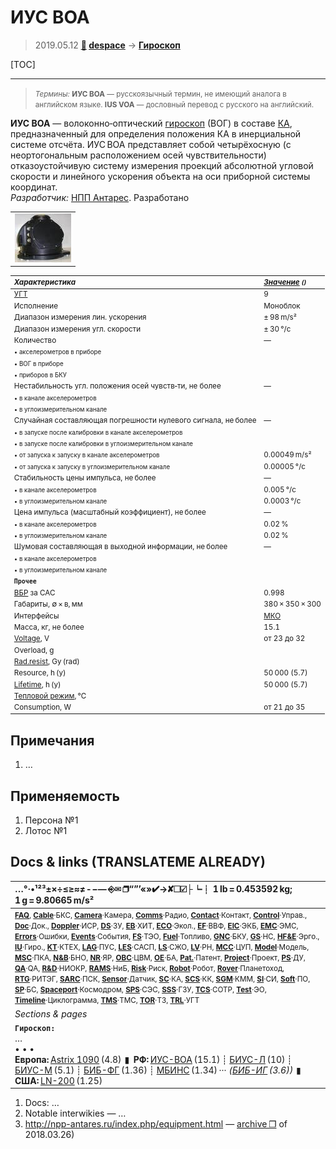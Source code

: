 # ИУС ВОА
> 2019.05.12 **[🚀](../index/index.md) [despace](index.md)** → **[Гироскоп](iu.md)**

[TOC]

---

> <small>*Термины:* **ИУС ВОА** — русскоязычный термин, не имеющий аналога в английском языке. **IUS VOA** — дословный перевод с русского на английский.</small>

**ИУС ВОА** — волоконно‑оптический [гироскоп](iu.md) (ВОГ) в составе [КА](sc.md), предназначенный для определения положения КА в инерциальной системе отсчёта. ИУС ВОА представляет собой четырёхосную (с неортогональным расположением осей чувствительности) отказоустойчивую систему измерения проекций абсолютной угловой скорости и линейного ускорения объекта на оси приборной системы координат.  
*Разработчик:* [НПП Антарес](zz_npp_antares.md). Разработано  

||
|:--|
| [![](f/iu/i/ius_voa_pic1_thumb.jpg)](f/iu/i/ius_voa_pic1.jpg)  |

<small>

|   *Характеристика*  |  *[Значение](si.md) <small>()</small>*  |
|:--|:--|
|[УГТ](trl.md)|9  |
|Исполнение  |Моноблок  |
|Диапазон измерения лин. ускорения  |± 98 m/s²  |
|Диапазон измерения угл. скорости  |± 30 °/с  |
|Количество  |—|
| <small>• акселерометров в приборе</small>  |  |
| <small>• ВОГ в приборе</small>  |  |
| <small>• приборов в БКУ</small>  |  |
|Нестабильность угл. положения осей чувств‑ти, не более  |—|
| <small>• в канале акселерометров</small>  |  |
| <small>• в углоизмерительном канале</small>  |  |
|Случайная составляющая погрешности нулевого сигнала, не более  |—|
| <small>• в запуске после калибровки в канале акселерометров</small>  |  |
| <small>• в запуске после калибровки в углоизмерительном канале</small>  |  |
| <small>• от запуска к запуску в канале акселерометров</small>  |0.00049 m/s²  |
| <small>• от запуска к запуску в углоизмерительном канале</small>  |0.00005 °/с  |
|Стабильность цены импульса, не более  |—|
| <small>• в канале акселерометров</small>  |0.005 °/с  |
| <small>• в углоизмерительном канале</small>  |0.0003 °/с  |
|Цена импульса (масштабный коэффициент), не более  |—|
| <small>• в канале акселерометров</small>  |0.02 %  |
| <small>• в углоизмерительном канале</small>   |0.02 %  |
|Шумовая составляющая в выходной информации, не более  |—|
| <small>• в канале акселерометров</small>  |  |
| <small>• в углоизмерительном канале</small>  |  |
|**`Прочее`**||
|[ВБР](rams.md) за САС| 0.998  |
| Габариты, ∅ × в, мм  |380 × 350 × 300  |
|Интерфейсы|  [МКО](mil_std_1553b.md)  |
| Масса, кг, не более  |15.1  |
|[Voltage](voltage.md), V| от 23 до 32  |
|Overload, g|   |
|[Rad.resist](ion_rad.md), Gy (rad)|   |
|Resource, h (y)| 50 000 (5.7)  |
|[Lifetime](lifetime.md), h (y)| 50 000 (5.7)  |
|[Тепловой режим](tcs.md), ℃|   |
|Consumption, W| от 21 до 35  |

</small>



<p style="page-break-after:always"> </p>

## Примечания
   1. …



## Применяемость
   1. Персона №1
   1. Лотос №1



<p style="page-break-after:always"> </p>

## Docs & links (TRANSLATEME ALREADY)
|…°·•¹²³±×÷≤≥≈≠ ‑ −— ⎆✉ ❐“”’«»✔→✘☐☑├┕┆ 1 lb = 0.453592 kg; 1 g = 9.80665 m/s²|
|:--|
|<small>**[FAQ](faq.md)**, **[Cable](cable.md)**·БКС, **[Camera](camera.md)**·Камера, **[Comms](comms.md)**·Радио, **[Contact](contact.md)**·Контакт, **[Control](control.md)**·Управ., **[Doc](doc.md)**·Док., **[Doppler](doppler.md)**·ИСР, **[DS](ds.md)**·ЗУ, **[EB](eb.md)**·ХИТ, **[ECO](ecology.md)**·Экол., **[EF](ef.md)**·ВВФ, **[ElC](elc.md)**·ЭКБ, **[EMC](emc.md)**·ЭМС, **[Errors](error.md)**·Ошибки, **[Events](event.md)**·События, **[FS](fs.md)**·ТЭО, **[Fuel](fuel.md)**·Топливо, **[GNC](gnc.md)**·БКУ, **[GS](scs.md)**·НС, **[HF&E](hfe.md)**·Эрго., **[IU](iu.md)**·Гиро., **[KT](kt.md)**·КТЕХ, **[LAG](lag.md)**·ПУC, **[LES](les.md)**·САСП, **[LS](ls.md)**·СЖО, **[LV](lv.md)**·РН, **[MCC](mcc.md)**·ЦУП, **[Model](model.md)**·Модель, **[MSC](sc.md)**·ПКА, **[N&B](nnb.md)**·БНО, **[NR](nr.md)**·ЯР, **[OBC](obc.md)**·ЦВМ, **[OE](oe.md)**·БА, **[Pat.](патент.md)**·Патент, **[Project](project.md)**·Проект, **[PS](ps.md)**·ДУ, **[QA](quality.md)**·QA, **[R&D](rnd.md)**·НИОКР, **[RAMS](rams.md)**·НиБ, **[Risk](risk.md)**·Риск, **[Robot](robotics.md)**·Робот, **[Rover](rover.md)**·Планетоход, **[RTG](rtg.md)**·РИТЭГ, **[SARC](sarc.md)**·ПСК, **[Sensor](sensor.md)**·Датчик, **[SC](sc.md)**·КА, **[SCS](scs.md)**·КК, **[SGM](sgm.md)**·КММ, **[SI](si.md)**·СИ, **[Soft](soft.md)**·ПО, **[SP](sp.md)**·БС, **[Spaceport](spaceport.md)**·Космодром, **[SPS](sps.md)**·СЭС, **[SSS](sss.md)**·ГЗУ, **[TCS](tcs.md)**·СОТР, **[Test](test.md)**·ЭО, **[Timeline](timeline.md)**·Циклограмма, **[TMS](tms.md)**·ТМС, **[TOR](tor.md)**·ТЗ, **[TRL](trl.md)**·УГТ</small>|
|*Sections & pages*|
|**`Гироскоп:`**<br> …<br>• • •<br> **Европа:** [Astrix 1090](astrix_1090.md) (4.8)  ▮  **РФ:** [ИУС-ВОА](ius_voa.md) (15.1) ┊ [БИУС-Л](bius_l.md) (10) ┊ [БИУС-М](bius_m.md) (5.1) ┊ [БИБ-ФГ](bib_fg.md) (1.36) ┊ [МБИНС](mbins.md) (1.34) ··· *([БИБ-ИГ](bib_ig.md) (3.6))*  ▮  **США:** [LN-200](ln_200.md) (1.25) |

   1. Docs: …
   1. Notable interwikies — …
   1. <http://npp-antares.ru/index.php/equipment.html> — [archive ❐](f/iu/i/ius_voa_npp-antares_ru.djvu) of 2018.03.26)
